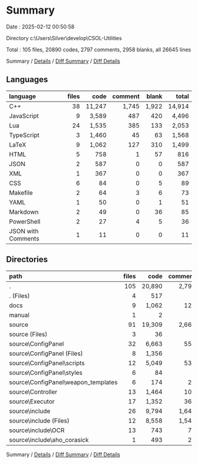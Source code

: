 # Summary

Date : 2025-02-12 00:50:58

Directory c:\\Users\\Silver\\develop\\CSOL-Utilities

Total : 105 files,  20890 codes, 2797 comments, 2958 blanks, all 26645 lines

Summary / [Details](details.md) / [Diff Summary](diff.md) / [Diff Details](diff-details.md)

## Languages
| language | files | code | comment | blank | total |
| :--- | ---: | ---: | ---: | ---: | ---: |
| C++ | 38 | 11,247 | 1,745 | 1,922 | 14,914 |
| JavaScript | 9 | 3,589 | 487 | 420 | 4,496 |
| Lua | 24 | 1,535 | 385 | 133 | 2,053 |
| TypeScript | 3 | 1,460 | 45 | 63 | 1,568 |
| LaTeX | 9 | 1,062 | 127 | 310 | 1,499 |
| HTML | 5 | 758 | 1 | 57 | 816 |
| JSON | 2 | 587 | 0 | 0 | 587 |
| XML | 1 | 367 | 0 | 0 | 367 |
| CSS | 6 | 84 | 0 | 5 | 89 |
| Makefile | 2 | 64 | 3 | 6 | 73 |
| YAML | 1 | 50 | 0 | 1 | 51 |
| Markdown | 2 | 49 | 0 | 36 | 85 |
| PowerShell | 2 | 27 | 4 | 5 | 36 |
| JSON with Comments | 1 | 11 | 0 | 0 | 11 |

## Directories
| path | files | code | comment | blank | total |
| :--- | ---: | ---: | ---: | ---: | ---: |
| . | 105 | 20,890 | 2,797 | 2,958 | 26,645 |
| . (Files) | 4 | 517 | 3 | 42 | 562 |
| docs | 9 | 1,062 | 127 | 310 | 1,499 |
| manual | 1 | 2 | 0 | 1 | 3 |
| source | 91 | 19,309 | 2,667 | 2,605 | 24,581 |
| source (Files) | 3 | 36 | 7 | 5 | 48 |
| source\\ConfigPanel | 32 | 6,663 | 554 | 545 | 7,762 |
| source\\ConfigPanel (Files) | 8 | 1,356 | 1 | 57 | 1,414 |
| source\\ConfigPanel\\scripts | 12 | 5,049 | 532 | 483 | 6,064 |
| source\\ConfigPanel\\styles | 6 | 84 | 0 | 5 | 89 |
| source\\ConfigPanel\\weapon_templates | 6 | 174 | 21 | 0 | 195 |
| source\\Controller | 13 | 1,464 | 100 | 79 | 1,643 |
| source\\Executor | 17 | 1,352 | 361 | 133 | 1,846 |
| source\\include | 26 | 9,794 | 1,645 | 1,843 | 13,282 |
| source\\include (Files) | 12 | 8,558 | 1,543 | 1,554 | 11,655 |
| source\\include\\OCR | 13 | 743 | 75 | 207 | 1,025 |
| source\\include\\aho_corasick | 1 | 493 | 27 | 82 | 602 |

Summary / [Details](details.md) / [Diff Summary](diff.md) / [Diff Details](diff-details.md)